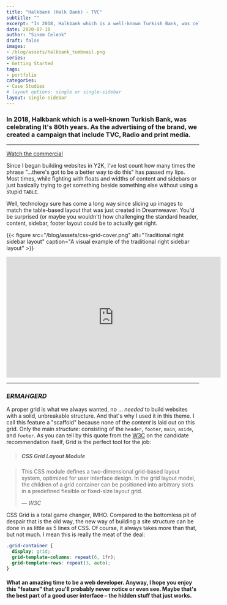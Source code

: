 ```yaml
---
title: "Halkbank (Halk Bank) - TVC"
subtitle: ""
excerpt: "In 2018, Halkbank which is a well-known Turkish Bank, was celebrating It's 80th years. As the advertising of the brand, we created a campaign that include TVC, Radio and print media."
date: 2020-07-10
author: "Sinem Celenk"
draft: false
images:
- /blog/assets/halkbank_tumbnail.png
series:
- Getting Started
tags:
- portfolio
categories:
- Case Studies
# layout options: single or single-sidebar
layout: single-sidebar
---
```

### In 2018, Halkbank which is a well-known Turkish Bank, was celebrating It's 80th years. As the advertising of the brand, we created a campaign that include TVC, Radio and print media.

---

[Watch the commercial](https://www.youtube.com/embed/0zP8lFqNvtY)


Since I began building websites in Y2K, I've lost count how many times the phrase "...there's got to be a better way to do this" has passed my lips. Most times, while fighting with floats and widths of content and sidebars or just basically trying to get something beside something else without using a stupid `TABLE`.

Well, technology sure has come a long way since slicing up images to match the table-based layout that was just created in Dreamweaver. You'd be surprised (or maybe you wouldn't) how challenging the standard header, content, sidebar, footer layout could be to actually get right.

{{< figure src="/blog/assets/css-grid-cover.png" alt="Traditional right sidebar layout" caption="A visual example of the traditional right sidebar layout" >}}

<iframe width="560" height="315" src="https://www.youtube.com/embed/0zP8lFqNvtY" title="YouTube video player" frameborder="0" allow="accelerometer; autoplay; clipboard-write; encrypted-media; gyroscope; picture-in-picture" allowfullscreen></iframe>

---

### <dfn title="Ermahgerd is a humorous version of the phrase oh my god, written as though pronounced with a heavy influence of extra Rs. It's meant to imitate the sound of someone speaking through a retainer.">ERMAHGERD</dfn>

A proper grid is what we always wanted, no ... _needed_ to build websites with a solid, unbreakable structure. And that's why I used it in this theme. I call this feature a "scaffold" because none of the _content_ is laid out on this grid. Only the main _structure_: consisting of the `header`, `footer`, `main`, `aside`, and `footer`. As you can tell by this quote from the [W3C](https://www.w3.org/TR/css-grid-1/) on the candidate recommendation itself, Grid is the perfect tool for the job:

> ##### CSS Grid Layout Module


>
> This CSS module defines a two-dimensional grid-based layout system, optimized for user interface design. In the grid layout model, the children of a grid container can be positioned into arbitrary slots in a predefined flexible or fixed-size layout grid.
>
> — _W3C_

CSS Grid is a total game changer, IMHO. Compared to the bottomless pit of despair that is the old way, the new way of building a site structure can be done in as little as 5 lines of CSS. Of course, it always takes more than that, but not much. I mean this is really the meat of the deal:

```css
.grid-container {
  display: grid;
  grid-template-columns: repeat(6, 1fr);
  grid-template-rows: repeat(3, auto);
}
```

#### What an amazing time to be a web developer. Anyway, I hope you enjoy this "feature" that you'll probably never notice or even see. Maybe that's the best part of a good user interface – the hidden stuff that just works.

[^1]: The original article cited here is now updated and maintained by the staff over at CSS-Tricks. Bookmark their version if you want to dive in and learn about CSS Grid: [A Complete Guide to Grid](https://css-tricks.com/snippets/css/complete-guide-grid/)
